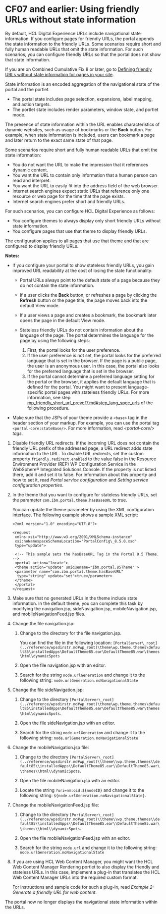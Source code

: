 # CF07 and earlier: Using friendly URLs without state information

By default, HCL Digital Experience URLs include navigational state information. If you configure pages for friendly URLs, the portal appends the state information to the friendly URLs. Some scenarios require short and fully human readable URLs that omit the state information. For such scenarios, you can configure friendly URLs so that the portal does not show that state information.

If you are on Combined Cumulative Fix 8 or later, go to [Defining friendly URLs without state information for pages in your site](mp_friendly_short_url.md).

State information is an encoded aggregation of the navigational state of the portal and the portlet.

-   The portal state includes page selection, expansions, label mapping, and action targets.
-   The portlet state includes render parameters, window state, and portlet mode.

The presence of state information within the URL enables characteristics of dynamic websites, such as usage of bookmarks or the **Back** button. For example, when state information is included, users can bookmark a page and later return to the exact same state of that page.

Some scenarios require short and fully human readable URLs that omit the state information:

-   You do not want the URL to make the impression that it references dynamic content.
-   You want the URL to contain only information that a human person can read and interpret.
-   You want the URL to easily fit into the address field of the web browser.
-   Internet search engines expect static URLs that reference only one resource or web page for the time that the page exists.
-   Internet search engines prefer short and friendly URLs.

For such scenarios, you can configure HCL Digital Experience as follows:

-   You configure themes to always display only short friendly URLs without state information.
-   You configure pages that use that theme to display friendly URLs.

The configuration applies to all pages that use that theme and that are configured to display friendly URLs.

**Notes:**

-   If you configure your portal to show stateless friendly URLs, you gain improved URL readability at the cost of losing the state functionality:
    -   Portal URLs always point to the default state of a page because they do not contain the state information.
    -   If a user clicks the **Back** button, or refreshes a page by clicking the **Refresh** button or the page title, the page moves back into the default View mode.
    -   If a user views a page and creates a bookmark, the bookmark later opens the page in the default View mode.
    -   Stateless friendly URLs do not contain information about the language of the page. The portal determines the language for the page by using the following steps:

        1.  First, the portal looks for the user preference.
        2.  If the user preference is not set, the portal looks for the preferred language that is set in the browser. If the page is a public page, the user is an anonymous user. In this case, the portal also looks for the preferred language that is set in the browser.
        3.  If the portal cannot determine a preferred language setting for the portal or the browser, it applies the default language that is defined for the portal.
        You might want to present language-specific portal pages with stateless friendly URLs. For more information, see step [mp\_friendly\_short\_url\_prevcf7.md\#step\_lang\_spec\_urls](mp_friendly_short_url_prevcf7.md#step_lang_spec_urls) of the following procedure.

-   Make sure that the JSPs of your theme provide a `<base>` tag in the header section of your markup. For example, you can use the portal tag `<portal-core:stateBase/>`. For more information, read *<portal-core/\> tags*.

1.  Disable friendly URL redirects. If the incoming URL does not contain the friendly URL prefix of the addressed page, a URL redirect adds state information to the URL. To disable URL redirects, set the custom property `friendly.redirect.enabled` to the value false in the Resource Environment Provider \(REP\) WP Configuration Service in the WebSphere® Integrated Solutions Console. If the property is not listed there, add it and set it to false. For information about this property and how to set it, read *Portal service configuration* and *Setting service configuration properties*.

2.  In the theme that you want to configure for stateless friendly URLs, set the parameter `com.ibm.portal.theme.hasBaseURL` to true.

    You can update the theme parameter by using the XML configuration interface. The following example shows a sample XML script:

    ```
    <?xml version="1.0" encoding="UTF-8"?>
    
    <request
     xmlns:xsi="http://www.w3.org/2001/XMLSchema-instance" 
     xsi:noNamespaceSchemaLocation="PortalConfig\_8.5.0.xsd"
     type="update">
    
     <!-- This sample sets the hasBaseURL Tag in the Portal 8.5 Theme. -->
     <portal action="locate">
     <theme action="update" uniquename="ibm.portal.85Theme" >
     <parameter name="com.ibm.portal.theme.hasBaseURL" 
      type="string" update="set">true</parameter>
     </theme>
     </portal>
    </request>
    ```

3.  Make sure that no generated URLs in the theme include state information. In the default theme, you can complete this task by modifying the navigation.jsp, sideNavigation.jsp, mobileNavigation.jsp, and mobileNavigationFeed.jsp files.
4.  Change the file navigation.jsp:

    1.  Change to the directory for the file navigation.jsp.

        You can find the file in the following location: `[PortalServer\_root](../reference/wpsdirstr.md#wp_root)\theme\wp.theme.themes\default85\installedApps\DefaultTheme85.ear\DefaultTheme85.war\themes\html\dynamicSpots`

    2.  Open the file navigation.jsp with an editor.

    3.  Search for the string `node.urlGeneration` and change it to the following string: `node.urlGeneration.noNavigationalState`

5.  Change the file sideNavigation.jsp:

    1.  Change to the directory `[PortalServer\_root](../reference/wpsdirstr.md#wp_root)\theme\wp.theme.themes\default85\installedApps\DefaultTheme85.ear\DefaultTheme85.war\themes\html\dynamicSpots`.

    2.  Open the file sideNavigation.jsp with an editor.

    3.  Search for the string `node.urlGeneration` and change it to the following string: `node.urlGeneration.noNavigationalState`

6.  Change the mobileNavigation.jsp file:

    1.  Change to the directory `[PortalServer\_root](../reference/wpsdirstr.md#wp_root)\\theme\\wp.theme.themes\\default85\\installedApps\\DefaultTheme85.ear\\DefaultTheme85.war\\themes\\html\\dynamicSpots`.

    2.  Open the file mobileNavigation.jsp with an editor.

    3.  Locate the string `?uri=nm:oid:${nodeID}` and change it to the following string: `${node.urlGeneration.noNavigationalState}`.

7.  Change the mobileNavigationFeed.jsp file:

    1.  Change to the directory `[PortalServer\_root](../reference/wpsdirstr.md#wp_root)\\theme\\wp.theme.themes\\default85\\installedApps\\DefaultTheme85.ear\\DefaultTheme85.war\\themes\\html\\dynamicSpots`.

    2.  Open the file mobileNavigationFeed.jsp with an editor.

    3.  Search for the string `node.url` and change it to the following string: `node.urlGeneration.noNavigationalState`

8.  If you are using HCL Web Content Manager, you might want the HCL Web Content Manager Rendering portlet to also display the friendly and stateless URLs. In this case, implement a plug-in that translates the HCL Web Content Manager URLs into the required custom format.

    For instructions and sample code for such a plug-in, read *Example 2: Generate a friendly URL for web content*.


The portal now no longer displays the navigational state information within the URLs.


